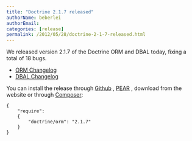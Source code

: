 ```yaml
---
title: "Doctrine 2.1.7 released"
authorName: beberlei
authorEmail:
categories: [release]
permalink: /2012/05/28/doctrine-2-1-7-released.html
---
```

We released version 2.1.7 of the Doctrine ORM and DBAL today, fixing a
total of 18 bugs.

-   [ORM
    Changelog](https://www.doctrine-project.org/jira/browse/DDC/fixforversion/10198)
-   [DBAL
    Changelog](https://www.doctrine-project.org/jira/browse/DBAL/fixforversion/10200)

You can install the release through
[Github](https://github.com/doctrine/doctrine2) ,
[PEAR](http://pear.doctrine-project.org) , download from the website or
through [Composer](https://packagist.org):

~~~~ {.sourceCode .yaml}
{
    "require":
    {
        "doctrine/orm": "2.1.7"
    }
}
~~~~
